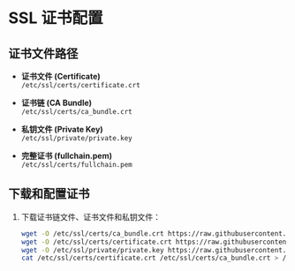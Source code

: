 # SSL 证书配置

## 证书文件路径

- **证书文件 (Certificate)**  
  `/etc/ssl/certs/certificate.crt`
  
- **证书链 (CA Bundle)**  
  `/etc/ssl/certs/ca_bundle.crt`
  
- **私钥文件 (Private Key)**  
  `/etc/ssl/private/private.key`
  
- **完整证书 (fullchain.pem)**  
  `/etc/ssl/certs/fullchain.pem`

## 下载和配置证书

1. 下载证书链文件、证书文件和私钥文件：
   ```bash
   wget -O /etc/ssl/certs/ca_bundle.crt https://raw.githubusercontent.com/passeway/root/refs/heads/main/ca_bundle.crt
   wget -O /etc/ssl/certs/certificate.crt https://raw.githubusercontent.com/passeway/root/refs/heads/main/certificate.crt
   wget -O /etc/ssl/private/private.key https://raw.githubusercontent.com/passeway/root/refs/heads/main/private.key
   cat /etc/ssl/certs/certificate.crt /etc/ssl/certs/ca_bundle.crt > /etc/ssl/certs/fullchain.pem

